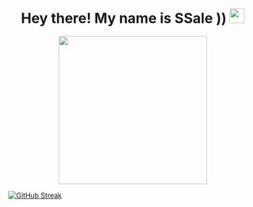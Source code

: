 


  <div id="header" align="center"><h1>
  Hey there! My name is SSale ))
  <img src="https://media.giphy.com/media/hvRJCLFzcasrR4ia7z/giphy.gif" width="30px"/>
</h1>
  <img src="https://media.giphy.com/media/3o7bufmnnfH3vT57y0/giphy.gif" width="300"/>
</div>


<a href="https://git.io/streak-stats"><img src="https://github-readme-streak-stats.herokuapp.com?user=ssale8877&theme=dark&hide_border=true" alt="GitHub Streak" /></a>
